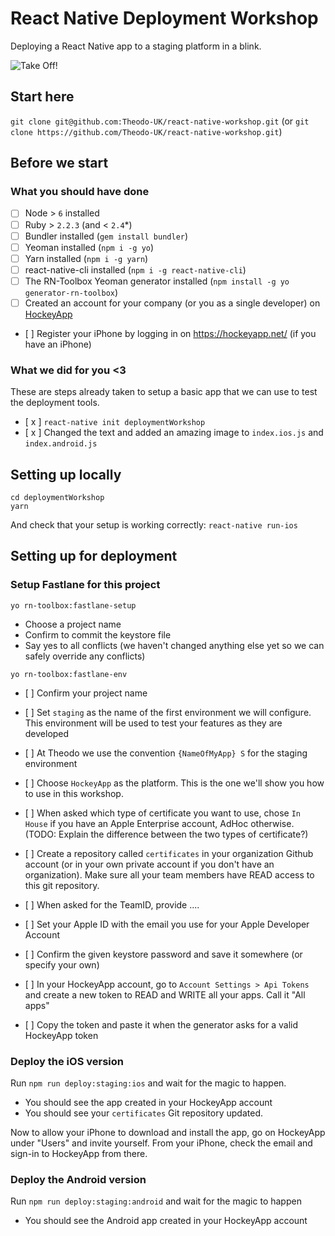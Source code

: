 # React Native Deployment Workshop

Deploying a React Native app to a staging platform in a blink.

![Take Off!](images/rocket-takeoff.jpg "Logo Title Text 1")


## Start here

`git clone git@github.com:Theodo-UK/react-native-workshop.git`
(or `git clone https://github.com/Theodo-UK/react-native-workshop.git`)

## Before we start

### What you should have done

- [ ] Node > `6` installed
- [ ] Ruby > `2.2.3` (and < `2.4`*)
- [ ] Bundler installed (`gem install bundler`)
- [ ] Yeoman installed (`npm i -g yo`)
- [ ] Yarn installed (`npm i -g yarn`)
- [ ] react-native-cli installed (`npm i -g react-native-cli`)
- [ ] The RN-Toolbox Yeoman generator installed (`npm install -g yo generator-rn-toolbox`)
- [ ] Created an account for your company (or you as a single developer) on [HockeyApp](https://hockeyapp.net/)
- [ ] Register your iPhone by logging in on https://hockeyapp.net/ (if you have an iPhone)

### What we did for you <3

These are steps already taken to setup a basic app that we can use to test the deployment tools.

- [ x ] `react-native init deploymentWorkshop`
- [ x ] Changed the text and added an amazing image to `index.ios.js` and `index.android.js`

## Setting up locally

```
cd deploymentWorkshop
yarn
```

And check that your setup is working correctly: `react-native run-ios`

## Setting up for deployment

### Setup Fastlane for this project

`yo rn-toolbox:fastlane-setup`

- Choose a project name
- Confirm to commit the keystore file
- Say yes to all conflicts (we haven't changed anything else yet so we can safely override any conflicts)

`yo rn-toolbox:fastlane-env`

- [ ] Confirm your project name
- [ ] Set `staging` as the name of the first environment we will configure. This environment will be used to test your features as they are developed
- [ ] At Theodo we use the convention `{NameOfMyApp} S` for the staging environment
- [ ] Choose `HockeyApp` as the platform. This is the one we'll show you how to use in this workshop.
- [ ] When asked which type of certificate you want to use, chose `In House` if you have an Apple Enterprise account, AdHoc otherwise. (TODO: Explain the difference between the two types of certificate?)
- [ ] Create a repository called `certificates` in your organization Github account (or in your own private account if you don't have an organization). Make sure all your team members have READ access to this git repository.

- [ ] When asked for the TeamID, provide ....
- [ ] Set your Apple ID with the email you use for your Apple Developer Account
- [ ] Confirm the given keystore password and save it somewhere (or specify your own)
- [ ] In your HockeyApp account, go to `Account Settings > Api Tokens` and create a new token to READ and WRITE all your apps. Call it "All apps"
- [ ] Copy the token and paste it when the generator asks for a valid HockeyApp token


### Deploy the iOS version

Run `npm run deploy:staging:ios` and wait for the magic to happen.

- You should see the app created in your HockeyApp account
- You should see your `certificates` Git repository updated.


Now to allow your iPhone to download and install the app, go on HockeyApp under "Users" and invite yourself. From your iPhone, check the email and sign-in to HockeyApp from there. 

### Deploy the Android version

Run `npm run deploy:staging:android` and wait for the magic to happen

- You should see the Android app created in your HockeyApp account





